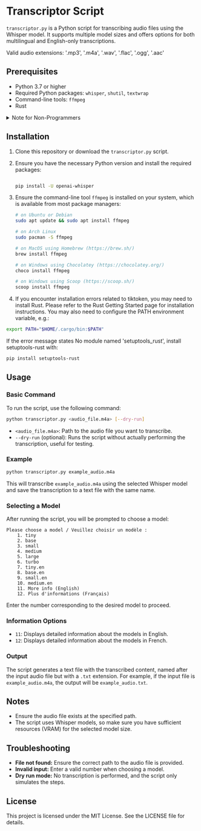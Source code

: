 # Transcriptor Script

`transcriptor.py` is a Python script for transcribing audio files using the Whisper model. It supports multiple model sizes and offers options for both multilingual and English-only transcriptions.

Valid audio extensions: '.mp3', '.m4a', '.wav', '.flac', '.ogg', '.aac'

## Prerequisites

- Python 3.7 or higher
- Required Python packages: `whisper`, `shutil`, `textwrap`
- Command-line tools: `ffmpeg`
- Rust

<details>
  <summary>Note for Non-Programmers</summary>
You only need to install the `whisper` package separately because it's not included with Python. The other packages like `shutil` and `textwrap` come pre-installed with Python, so you don't need to worry about them.
</details>

## Installation

1. Clone this repository or download the `transcriptor.py` script.
2. Ensure you have the necessary Python version and install the required packages:

   ```bash

   pip install -U openai-whisper
   ```

3. Ensure the command-line tool `ffmpeg` is installed on your system, which is available from most package managers:

   ```bash
   # on Ubuntu or Debian
   sudo apt update && sudo apt install ffmpeg
   
   # on Arch Linux
   sudo pacman -S ffmpeg
   
   # on MacOS using Homebrew (https://brew.sh/)
   brew install ffmpeg
   
   # on Windows using Chocolatey (https://chocolatey.org/)
   choco install ffmpeg
   
   # on Windows using Scoop (https://scoop.sh/)
   scoop install ffmpeg
   ```

4. If you encounter installation errors related to tiktoken, you may need to install Rust. Please refer to the Rust Getting Started page for installation instructions. You may also need to configure the PATH environment variable, e.g.:

  ```bash
  export PATH="$HOME/.cargo/bin:$PATH"
  ```

If the error message states No module named 'setuptools_rust', install setuptools-rust with:

  ```bash
  pip install setuptools-rust
  ```

## Usage

### Basic Command

To run the script, use the following command:

```bash
python transcriptor.py <audio_file.m4a> [--dry-run]
```

- `<audio_file.m4a>`: Path to the audio file you want to transcribe.
- `--dry-run` (optional): Runs the script without actually performing the transcription, useful for testing.

### Example

```bash
python transcriptor.py example_audio.m4a
```

This will transcribe `example_audio.m4a` using the selected Whisper model and save the transcription to a text file with the same name.

### Selecting a Model

After running the script, you will be prompted to choose a model:

```
Please choose a model / Veuillez choisir un modèle :
    1. tiny
    2. base
    3. small
    4. medium
    5. large
    6. turbo
    7. tiny.en
    8. base.en
    9. small.en
    10. medium.en
    11. More info (English)
    12. Plus d'informations (Français)
```

Enter the number corresponding to the desired model to proceed.

### Information Options

- `11`: Displays detailed information about the models in English.
- `12`: Displays detailed information about the models in French.

### Output

The script generates a text file with the transcribed content, named after the input audio file but with a `.txt` extension. For example, if the input file is `example_audio.m4a`, the output will be `example_audio.txt`.

## Notes

- Ensure the audio file exists at the specified path.
- The script uses Whisper models, so make sure you have sufficient resources (VRAM) for the selected model size.

## Troubleshooting

- **File not found:** Ensure the correct path to the audio file is provided.
- **Invalid input:** Enter a valid number when choosing a model.
- **Dry run mode:** No transcription is performed, and the script only simulates the steps.

## License

This project is licensed under the MIT License. See the LICENSE file for details.
